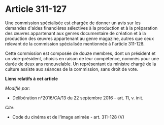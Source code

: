 # Article 311-127

Une commission spécialisée est chargée de donner un avis sur les demandes d'aides financières sélectives à la production et à
la préparation des œuvres appartenant aux genres documentaire de création et à la production des œuvres appartenant au genre
magazine, autres que ceux relevant de la commission spécialisée mentionnée à l'article 311-128. 

Cette commission est composée de douze  membres, dont un président et un vice-président, choisis en raison de leur
compétence, nommés pour une durée de deux ans renouvelable. Un représentant du ministre chargé de la culture assiste aux
séances de la commission, sans droit de vote.

**Liens relatifs à cet article**

_Modifié par_:

  - Délibération n°2016/CA/13 du 22 septembre 2016 - art. 11, v. init.

_Cite_:

  - Code du cinéma et de l'image animée - art. 311-128 (V)
